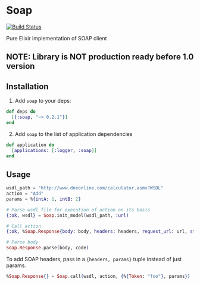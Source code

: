 # Soap
[![Build Status](https://travis-ci.org/potok-digital/soap.svg?branch=master)](https://travis-ci.org/potok-digital/soap)

Pure Elixir implementation of SOAP client

## NOTE: Library is NOT production ready before 1.0 version

## Installation

1) Add `soap` to your deps:

```elixir
def deps do
  [{:soap, "~> 0.2.1"}]
end
```
2) Add `soap` to the list of application dependencies

```elixir
def application do
  [applications: [:logger, :soap]]
end
```

## Usage

```elixir
wsdl_path = "http://www.dneonline.com/calculator.asmx?WSDL"
action = "Add"
params = %{intA: 1, intB: 2}

# Parse wsdl file for execution of action on its basis
{:ok, wsdl} = Soap.init_model(wsdl_path, :url)

# Call action
{:ok, %Soap.Response{body: body, headers: headers, request_url: url, status_code: code}} = Soap.call(wsdl, action, params)

# Parse body
Soap.Response.parse(body, code)
```

To add SOAP headers, pass in a `{headers, params}` tuple instead of just params.

```elixir
%Soap.Response{} = Soap.call(wsdl, action, {%{Token: "foo"}, params})
```
